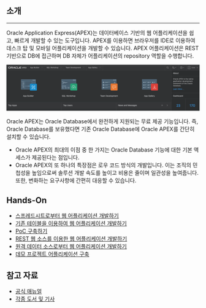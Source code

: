 ## 소개

---

Oracle Application Express(APEX)는 데이터베이스 기반의 웹 어플리케이션을 쉽고, 빠르게 개발할 수 있는 도구입니다. APEX를 이용하면 브라우저를 IDE로 이용하여 데스크 탑 및 모바일 어플리케이션을 개발할 수 있습니다. APEX 어플리케이션은 REST 기반으로 DB에 접근하며 DB 자체가 어플리케이션의 repository 역할을 수행합니다.

![](https://github.com/oracle19c-cookbook/Application-Development/blob/master/APEX/dark-hero-screenshot.png)

Oracle APEX는 Oracle Database에서 완전하게 지원되는 무료 제공 기능입니다. 즉, Oracle Database를 보유했다면 기존 Oracle Database에 Oracle APEX를 간단히 설치할 수 있습니다. 

- Oracle APEX의 최대의 이점 중 한 가지는 Oracle Database 기능에 대한 기본 액세스가 제공된다는 점입니다.
- Oracle APEX의 또 하나의 특장점은 로우 코드 방식의 개발입니다. 이는 조직의 민첩성을 높임으로써 솔루션 개발 속도를 높이고 비용은 줄이며 일관성을 높여줍니다. 또한, 변화하는 요구사항에 간편히 대응할 수 있습니다.




## Hands-On

- [스프레드시트로부터 웹 어플리케이션 개발하기](https://oracle.github.io/learning-library/developer-library/apex/spreadsheet/?page=README.md)
- [기존 테이블을 이용하여 웹 어플리케이션 개발하기](https://oracle.github.io/learning-library/developer-library/apex/existing-tables/?page=README.md)
- [PoC 구축하기](https://oracle.github.io/learning-library/developer-library/apex/proof-of-concept/?page=README.md)
- [REST 웹 소스를 이용한 웹 어플리케이션 개발하기](https://oracle.github.io/learning-library/developer-library/apex/rest-web-source/?page=README.md)
- [원격 데이터 소스로부터 웹 어플리케이션 개발하기](https://oracle.github.io/learning-library/developer-library/apex/remote-data-source/?page=README.md)
- [데모 프로젝트 어플리케이션 구축](https://docs.oracle.com/en/database/oracle/application-express/19.2/aetut/index.html)
 

## 참고 자료

- [공식 매뉴얼](https://apex.oracle.com/ko/learn/documentation/)
- [각종 도서 및 기사](https://apex.oracle.com/ko/learn/books/) 

